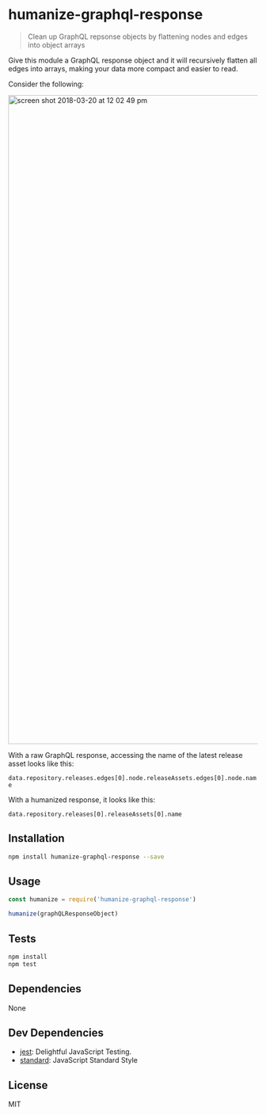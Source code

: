 # humanize-graphql-response 

> Clean up GraphQL repsonse objects by flattening nodes and edges into object arrays

Give this module a GraphQL response object and it will recursively flatten all 
edges into arrays, making your data more compact and easier to read.

Consider the following:

<img width="1311" alt="screen shot 2018-03-20 at 12 02 49 pm" src="https://user-images.githubusercontent.com/2289/37677141-670b4de8-2c37-11e8-8d8a-8d7bd97c206b.png">

With a raw GraphQL response, accessing the name of the latest release asset
looks like this:

`data.repository.releases.edges[0].node.releaseAssets.edges[0].node.name`

With a humanized response, it looks like this:

`data.repository.releases[0].releaseAssets[0].name`

## Installation

```sh
npm install humanize-graphql-response --save
```

## Usage

```js
const humanize = require('humanize-graphql-response')

humanize(graphQLResponseObject)
```

## Tests

```sh
npm install
npm test
```

## Dependencies

None

## Dev Dependencies

- [jest](https://github.com/facebook/jest): Delightful JavaScript Testing.
- [standard](https://github.com/standard/standard): JavaScript Standard Style


## License

MIT
